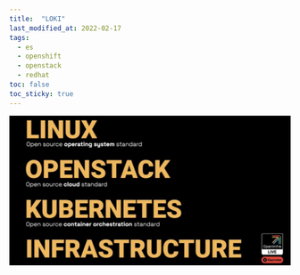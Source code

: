 ```yaml
---
title:  "LOKI"
last_modified_at: 2022-02-17
tags:
  - es
  - openshift
  - openstack
  - redhat
toc: false
toc_sticky: true
---
```


![](/assets/images/posts/2022-02-17-loki.jpeg)

